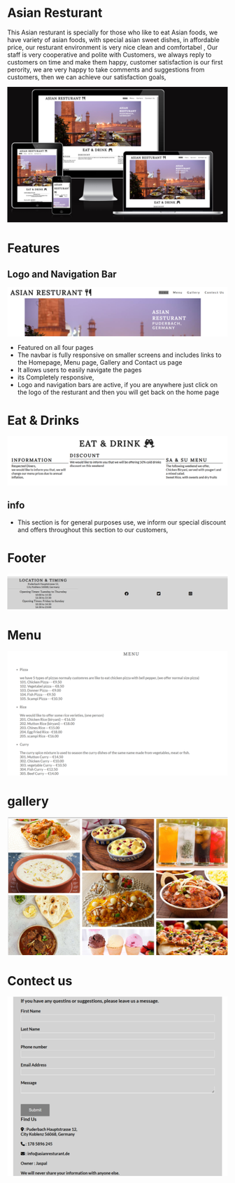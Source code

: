 # Asian Resturant
   This Asian resturant is specially for those who like to eat Asian foods, we have variety of asian foods, with special asian sweet dishes, in affordable price, our resturant environment is very nice clean and comfortabel , 
Our staff is very cooperative and polite with Customers, we always reply to customers on time and make them happy, 
customer satisfaction is our first perority, we are very happy to take comments and suggestions from customers, then we can achieve our satisfaction goals, 


  <img src="assets/media/Responsive pic.png" alt="its responsive pic">

# Features
 ## Logo and Navigation Bar
 <img src="assets/media/logo pic.png" alt="logo and pages">

* Featured on all four pages
* The navbar is fully responsive on smaller screens and includes links to the Homepage, Menu page, Gallery and Contact us page
* It allows users to easily navigate the pages
* its Completely responsive,
* Logo and navigation bars are active, if you are anywhere just click on the logo of the resturant and then you will get back on the home page  


# Eat & Drinks
  <img src="assets/media/Screenshot for section 3.png" alt="this page present our main information ">

  ## info
  * This section is for general purposes use, we inform our special discount and offers throughout this section to our customers, 

 


 
# Footer 
<img src="assets/media/Screenshot for footer.png" alt=" in footer we mention our addres number and social media links">


# Menu
<img src="assets/media/Screenshot for menu page.png" alt="we use HTML for menu">


# gallery
<img src="assets/media/Screenshot for gallery page.png" alt="we add some food pictures ">


# Contect us 
<img src="assets/media/Screenshot for contect us.png" alt="its our feed back page ">


